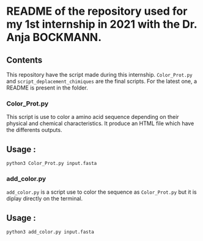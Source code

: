 # README of the repository used for my 1st internship in 2021 with the Dr. Anja BOCKMANN.

## Contents

This repository have the script made during this internship.
`Color_Prot.py` and `script_deplacement_chimiques` are the final scripts. For the latest one, a README is present in the folder.

### Color_Prot.py

This script is use to color a amino acid sequence depending on their physical and chemical characteristics. It produce an HTML file which have the differents outputs.

## Usage :
`python3 Color_Prot.py input.fasta`

### add_color.py

`add_color.py` is a script use to color the sequence as `Color_Prot.py` but it is diplay directly on the terminal.

## Usage :
`python3 add_color.py input.fasta`

